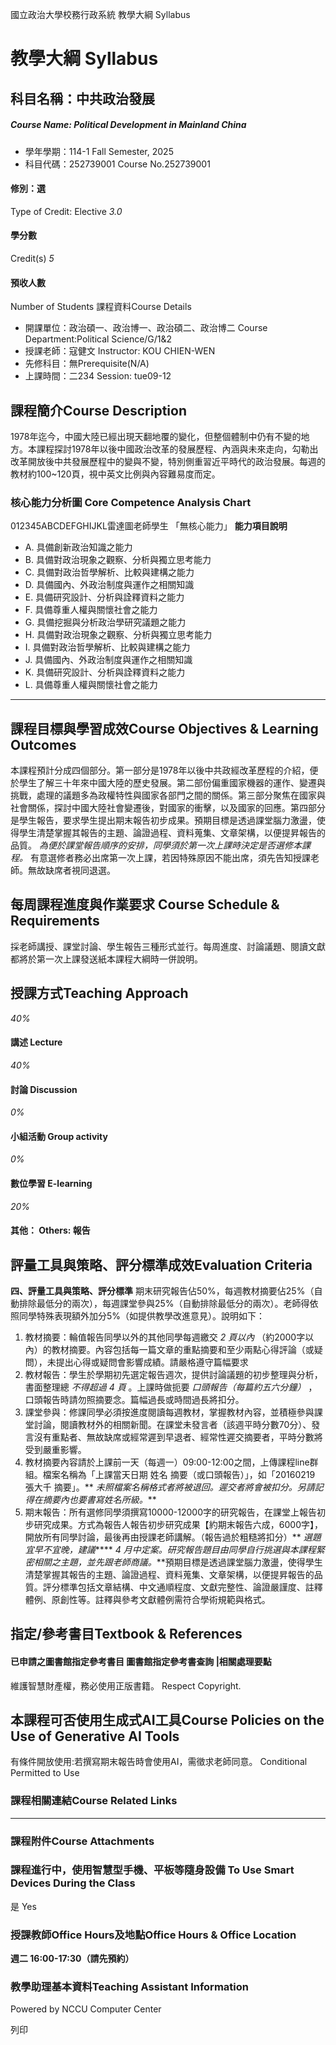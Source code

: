 國立政治大學校務行政系統 教學大綱 Syllabus
# 教學大綱 Syllabus
##  科目名稱：中共政治發展 
#####  Course Name: Political Development in Mainland China
  * 學年學期：114-1 Fall Semester, 2025 
  * 科目代碼：252739001 Course No.252739001


#### 修別：選
Type of Credit: Elective 
_3.0_
#### 學分數
Credit(s)
_5_
#### 預收人數
Number of Students
課程資料Course Details
  * 開課單位：政治碩一、政治博一、政治碩二、政治博二 Course Department:Political Science/G/1&2 
  * 授課老師：寇健文 Instructor: KOU CHIEN-WEN 
  * 先修科目：無Prerequisite(N/A)
  * 上課時間：二234 Session: tue09-12 


##  課程簡介Course Description
1978年迄今，中國大陸已經出現天翻地覆的變化，但整個體制中仍有不變的地方。本課程探討1978年以後中國政治改革的發展歷程、內涵與未來走向，勾勒出改革開放後中共發展歷程中的變與不變，特別側重習近平時代的政治發展。每週的教材約100~120頁，視中英文比例與內容難易度而定。
###  核心能力分析圖 Core Competence Analysis Chart
012345ABCDEFGHIJKL雷達圖老師學生
「無核心能力」 
**能力項目說明**
  * A. 具備創新政治知識之能力
  * B. 具備對政治現象之觀察、分析與獨立思考能力
  * C. 具備對政治哲學解析、比較與建構之能力
  * D. 具備國內、外政治制度與運作之相關知識
  * E. 具備研究設計、分析與詮釋資料之能力
  * F. 具備尊重人權與關懷社會之能力
  * G. 具備挖掘與分析政治學研究議題之能力
  * H. 具備對政治現象之觀察、分析與獨立思考能力
  * I. 具備對政治哲學解析、比較與建構之能力
  * J. 具備國內、外政治制度與運作之相關知識
  * K. 具備研究設計、分析與詮釋資料之能力
  * L. 具備尊重人權與關懷社會之能力


* * *
##  課程目標與學習成效Course Objectives & Learning Outcomes 
本課程預計分成四個部分。第一部分是1978年以後中共政經改革歷程的介紹，便於學生了解三十年來中國大陸的歷史發展。第二部份偏重國家機器的運作、變遷與挑戰，處理的議題多為政權特性與國家各部門之間的關係。第三部分聚焦在國家與社會關係，探討中國大陸社會變遷後，對國家的衝擊，以及國家的回應。第四部分是學生報告，要求學生提出期末報告初步成果。預期目標是透過課堂腦力激盪，使得學生清楚掌握其報告的主題、論證過程、資料蒐集、文章架構，以便提昇報告的品質。 _為便於課堂報告順序的安排，同學須於第一次上課時決定是否選修本課程。_ 有意選修者務必出席第一次上課，若因特殊原因不能出席，須先告知授課老師。無故缺席者視同退選。
##  每周課程進度與作業要求 Course Schedule & Requirements
採老師講授、課堂討論、學生報告三種形式並行。每周進度、討論議題、閱讀文獻都將於第一次上課發送紙本課程大綱時一併說明。
##  授課方式Teaching Approach
_40%_
####  講述 Lecture
_40%_
####  討論 Discussion
_0%_
####  小組活動 Group activity
_0%_
####  數位學習 E-learning
_20%_
####  其他： Others: 報告 
##  評量工具與策略、評分標準成效Evaluation Criteria
**四、評量工具與策略、評分標準**
期末研究報告佔50%，每週教材摘要佔25%（自動排除最低分的兩次），每週課堂參與25%（自動排除最低分的兩次）。老師得依照同學特殊表現額外加分5%（如提供教學改進意見）。說明如下：
  1. 教材摘要：輪值報告同學以外的其他同學每週繳交 _2_ _頁以內_ （約2000字以內）的教材摘要。內容包括每一篇文章的重點摘要和至少兩點心得評論（或疑問），未提出心得或疑問會影響成績。請嚴格遵守篇幅要求
  2. 教材報告：學生於學期初先選定報告週次，提供討論議題的初步整理與分析，書面整理總 _不得超過_ _4_ _頁_ 。上課時做扼要 _口頭報告（每篇約五六分鐘）_ ，口頭報告時請勿照摘要念。篇幅過長或時間過長將扣分。
  3. 課堂參與：修課同學必須按進度閱讀每週教材，掌握教材內容，並積極參與課堂討論，閱讀教材外的相關新聞。在課堂未發言者（該週平時分數70分）、發言沒有重點者、無故缺席或經常遲到早退者、經常性遲交摘要者，平時分數將受到嚴重影響。
  4. 教材摘要內容請於上課前一天（每週一）09:00-12:00之間，上傳課程line群組。檔案名稱為「上課當天日期 姓名 摘要（或口頭報告）」，如「20160219 張大千 摘要」。** _未照檔案名稱格式者將被退回。遲交者將會被扣分。另請記得在摘要內也要書寫姓名所級。_**
  5. 期末報告：所有選修同學須撰寫10000-12000字的研究報告，在課堂上報告初步研究成果。方式為報告人報告初步研究成果【約期末報告六成，6000字】，開放所有同學討論，最後再由授課老師講解。（報告過於粗糙將扣分）** _選題宜早不宜晚，建議_**** _4 月中定案。研究報告題目由同學自行挑選與本課程緊密相關之主題，並先跟老師商議。_**預期目標是透過課堂腦力激盪，使得學生清楚掌握其報告的主題、論證過程、資料蒐集、文章架構，以便提昇報告的品質。評分標準包括文章結構、中文通順程度、文獻完整性、論證嚴謹度、註釋體例、原創性等。註釋與參考文獻體例需符合學術規範與格式。


##  指定/參考書目Textbook & References
####  已申請之圖書館指定參考書目  圖書館指定參考書查詢 |相關處理要點
維護智慧財產權，務必使用正版書籍。 Respect Copyright.
##  本課程可否使用生成式AI工具Course Policies on the Use of Generative AI Tools
有條件開放使用:若撰寫期末報告時會使用AI，需徵求老師同意。 Conditional Permitted to Use 
###  課程相關連結Course Related Links
* * *
###  課程附件Course Attachments
###  課程進行中，使用智慧型手機、平板等隨身設備 To Use Smart Devices During the Class
是  Yes
###  授課教師Office Hours及地點Office Hours & Office Location
**週二 16:00-17:30（請先預約）**
###  教學助理基本資料Teaching Assistant Information
Powered by NCCU Computer Center
  
列印
